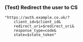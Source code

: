 ### (Test) Redirect the user to CS

```shell
"https://auth.example.co.uk/?
    client_id=$client_id&
    redirect_uri=$redirect_uri&
    response_type=code&
    state=$state_token"
```
